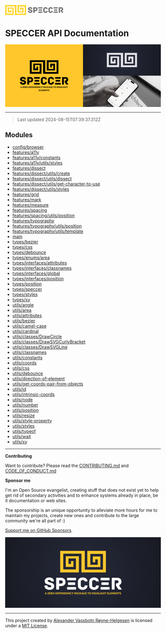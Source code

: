 <div>
  <img alt="SPECCER logo" src="https://raw.githubusercontent.com/phun-ky/speccer/main/public/logo-speccer-horizontal-colored-package.svg?raw=true" style="max-height:32px;" />
</div>

# SPECCER API Documentation

![Speccer hero, with logo and slogan: A zero dependency package to highlight elements](https://github.com/phun-ky/speccer/blob/main/public/speccer-hero.png?raw=true)

---

> Last updated 2024-08-15T07:39:37.312Z

## Modules

- [config/browser](config/browser.md)
- [features/a11y](features/a11y.md)
- [features/a11y/constants](features/a11y/constants.md)
- [features/a11y/utils/styles](features/a11y/utils/styles.md)
- [features/dissect](features/dissect.md)
- [features/dissect/utils/create](features/dissect/utils/create.md)
- [features/dissect/utils/dissect](features/dissect/utils/dissect.md)
- [features/dissect/utils/get-character-to-use](features/dissect/utils/get-character-to-use.md)
- [features/dissect/utils/styles](features/dissect/utils/styles.md)
- [features/grid](features/grid.md)
- [features/mark](features/mark.md)
- [features/measure](features/measure.md)
- [features/spacing](features/spacing.md)
- [features/spacing/utils/position](features/spacing/utils/position.md)
- [features/typography](features/typography.md)
- [features/typography/utils/position](features/typography/utils/position.md)
- [features/typography/utils/template](features/typography/utils/template.md)
- [main](main.md)
- [types/bezier](types/bezier.md)
- [types/css](types/css.md)
- [types/debounce](types/debounce.md)
- [types/enums/area](types/enums/area.md)
- [types/interfaces/attributes](types/interfaces/attributes.md)
- [types/interfaces/classnames](types/interfaces/classnames.md)
- [types/interfaces/global](types/interfaces/global.md)
- [types/interfaces/position](types/interfaces/position.md)
- [types/position](types/position.md)
- [types/speccer](types/speccer.md)
- [types/styles](types/styles.md)
- [types/xy](types/xy.md)
- [utils/angle](utils/angle.md)
- [utils/area](utils/area.md)
- [utils/attributes](utils/attributes.md)
- [utils/bezier](utils/bezier.md)
- [utils/camel-case](utils/camel-case.md)
- [utils/cardinal](utils/cardinal.md)
- [utils/classes/DrawCircle](utils/classes/DrawCircle.md)
- [utils/classes/DrawSVGCurlyBracket](utils/classes/DrawSVGCurlyBracket.md)
- [utils/classes/DrawSVGLine](utils/classes/DrawSVGLine.md)
- [utils/classnames](utils/classnames.md)
- [utils/constants](utils/constants.md)
- [utils/coords](utils/coords.md)
- [utils/css](utils/css.md)
- [utils/debounce](utils/debounce.md)
- [utils/direction-of-element](utils/direction-of-element.md)
- [utils/get-coords-pair-from-objects](utils/get-coords-pair-from-objects.md)
- [utils/id](utils/id.md)
- [utils/intrinsic-coords](utils/intrinsic-coords.md)
- [utils/node](utils/node.md)
- [utils/number](utils/number.md)
- [utils/position](utils/position.md)
- [utils/resize](utils/resize.md)
- [utils/style-property](utils/style-property.md)
- [utils/styles](utils/styles.md)
- [utils/typeof](utils/typeof.md)
- [utils/wait](utils/wait.md)
- [utils/xy](utils/xy.md)

---

**Contributing**

Want to contribute? Please read the [CONTRIBUTING.md](https://github.com/phun-ky/speccer/blob/main/CONTRIBUTING.md) and [CODE_OF_CONDUCT.md](https://github.com/phun-ky/speccer/blob/main/CODE_OF_CONDUCT.md)

**Sponsor me**

I'm an Open Source evangelist, creating stuff that does not exist yet to help get rid of secondary activities and to enhance systems already in place, be it documentation or web sites.

The sponsorship is an unique opportunity to alleviate more hours for me to maintain my projects, create new ones and contribute to the large community we're all part of :)

[Support me on GitHub Sponsors](https://github.com/sponsors/phun-ky).

![Speccer banner, with logo and slogan: A zero dependency package to highlight elements](https://github.com/phun-ky/speccer/blob/main/public/speccer-banner.png?raw=true)

---

This project created by [Alexander Vassbotn Røyne-Helgesen](http://phun-ky.net) is licensed under a [MIT License](https://choosealicense.com/licenses/mit/).
